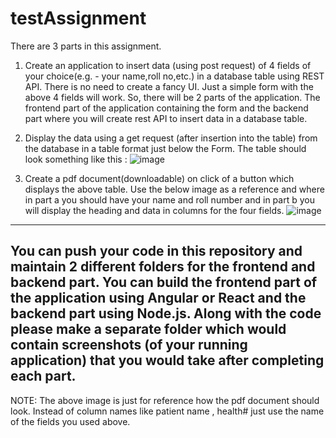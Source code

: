 # testAssignment

There are 3 parts in this assignment.

1. Create an application to insert data (using post request) of 4 fields of your choice(e.g. - your name,roll no,etc.) in a database table using REST API.
There is no need to create a fancy UI. Just a simple form with the above 4 fields will work. So, there will be 2 parts of the application. The frontend part of the application containing the form and the backend part where you will create rest API to insert data in a database table.

2. Display the data using a get request (after insertion into the table) from the database in a table format just below the Form.
The table should look something like this :
![image](https://user-images.githubusercontent.com/41207686/214456455-d8f296cc-7a57-4077-b77d-8295e845a264.png)

3. Create a pdf document(downloadable) on click of a button which displays the above table.
Use the below image as a reference and where in part a you should have your name and roll number and in part b you will display the heading and data in columns for the four fields.
![image](https://user-images.githubusercontent.com/41207686/214457974-3ac22b86-806d-4a12-9d52-6caf7f865f26.png)



-----------------------------------------------------------------

You can push your code in this repository and maintain 2 different folders for the frontend and backend part. You can build the frontend part of the application using Angular or React and the backend part using Node.js. Along with the code please make a separate folder which would contain screenshots (of your running application) that you would take after completing each part.
----------------------------------------------------------------

NOTE: The above image is just for reference how the pdf document should look. Instead of column names like patient name , health# just use the name of the fields you used above.

